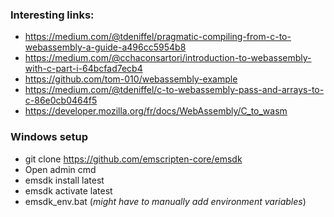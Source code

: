 ### Interesting links:
* https://medium.com/@tdeniffel/pragmatic-compiling-from-c-to-webassembly-a-guide-a496cc5954b8
* https://medium.com/@cchaconsartori/introduction-to-webassembly-with-c-part-i-64bcfad7ecb4
* https://github.com/tom-010/webassembly-example
* https://medium.com/@tdeniffel/c-to-webassembly-pass-and-arrays-to-c-86e0cb0464f5
* https://developer.mozilla.org/fr/docs/WebAssembly/C_to_wasm

### Windows setup
* git clone https://github.com/emscripten-core/emsdk
* Open admin cmd
* emsdk install latest
* emsdk activate latest
* emsdk_env.bat (*might have to manually add environment variables*)